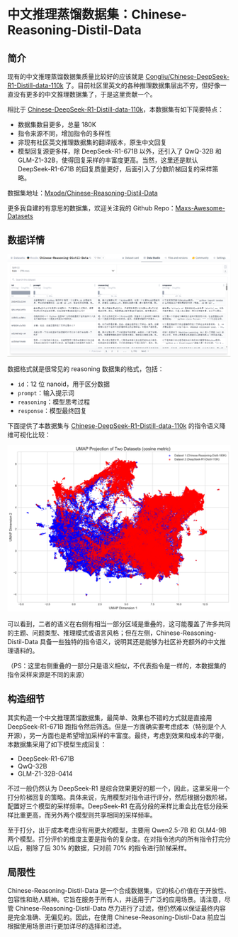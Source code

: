 # 中文推理蒸馏数据集：Chinese-Reasoning-Distil-Data

## 简介

现有的中文推理蒸馏数据集质量比较好的应该就是 [Congliu/Chinese-DeepSeek-R1-Distill-data-110k](https://huggingface.co/datasets/Congliu/Chinese-DeepSeek-R1-Distill-data-110k) 了。目前社区里英文的各种推理数据集层出不穷，但好像一直没有更多的中文推理数据集了，于是这里贡献一个。

相比于 [Chinese-DeepSeek-R1-Distill-data-110k](https://huggingface.co/datasets/Congliu/Chinese-DeepSeek-R1-Distill-data-110k)，本数据集有如下简要特点：

- 数据集数目更多，总量 180K
- 指令来源不同，增加指令的多样性
- 非现有社区英文推理数据集的翻译版本，原生中文回复
- 模型回复源更多样，除 DeepSeek-R1-671B 以外，还引入了 QwQ-32B 和 GLM-Z1-32B，使得回复采样的丰富度更高。当然，这里还是默认 DeepSeek-R1-671B 的回复质量更好，后面引入了分数阶梯回复的采样策略。

数据集地址：[Mxode/Chinese-Reasoning-Distil-Data](https://huggingface.co/datasets/Mxode/Chinese-Reasoning-Distil-Data)

更多我自建的有意思的数据集，欢迎关注我的 Github Repo：[Maxs-Awesome-Datasets](https://github.com/Mxoder/Maxs-Awesome-Datasets)



## 数据详情

![overview](../static/Chinese-Reasoning-Distil-Data_Cases.png)

数据格式就是很常见的 reasoning 数据集的格式，包括：

- `id`：12 位 nanoid，用于区分数据
- `prompt`：输入提示词
- `reasoning`：模型思考过程
- `response`：模型最终回复

下面提供了本数据集与 [Chinese-DeepSeek-R1-Distill-data-110k](https://huggingface.co/datasets/Congliu/Chinese-DeepSeek-R1-Distill-data-110k) 的指令语义降维可视化比较：

![umap-comparison](../static/umap_two_datasets_comparison.png)

可以看到，二者的语义在右侧有相当一部分区域是重叠的，这可能覆盖了许多共同的主题、问题类型、推理模式或语言风格；但在左侧，Chinese-Reasoning-Distil-Data 具备一些独特的指令语义，说明其还是能够为社区补充额外的中文推理语料的。

（PS：这里右侧重叠的一部分只是语义相似，不代表指令是一样的，本数据集的指令采样来源是不同的来源）





## 构造细节

其实构造一个中文推理蒸馏数据集，最简单、效果也不错的方式就是直接用 DeepSeek-R1-671B 跑指令然后筛选。但是一方面确实要考虑成本（特别是个人开源），另一方面也是希望增加采样的丰富度。最终，考虑到效果和成本的平衡，本数据集采用了如下模型生成回复：

- DeepSeek-R1-671B
- QwQ-32B
- GLM-Z1-32B-0414

不过一般仍然认为 DeepSeek-R1 是综合效果更好的那一个，因此，这里采用一个打分阶梯回复的策略。具体来说，先用模型对指令进行评分，然后根据分数阶梯，配置好三个模型的采样频率。DeepSeek-R1 在高分段的采样比重会比在低分段采样比重更高，而另外两个模型则共享相同的采样频率。

至于打分，出于成本考虑没有用更大的模型，主要用 Qwen2.5-7B 和 GLM4-9B 两个模型。打分评价的维度主要是指令的复杂度。在对指令池内的所有指令打完分以后，剔除了后 30% 的数据，只对前 70% 的指令进行阶梯采样。



## 局限性

Chinese-Reasoning-Distil-Data 是一个合成数据集，它的核心价值在于开放性、包容性和助人精神。它旨在服务于所有人，并适用于广泛的应用场景。请注意，尽管 Chinese-Reasoning-Distil-Data 尽力进行了过滤，但仍然难以保证最终内容是完全准确、无偏见的。因此，在使用 Chinese-Reasoning-Distil-Data 前应当根据使用场景进行更加详尽的选择和过滤。
